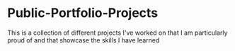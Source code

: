 # Public-Portfolio-Projects
This is a collection of different projects I've worked on that I am particularly proud of and that showcase the skills I have learned
